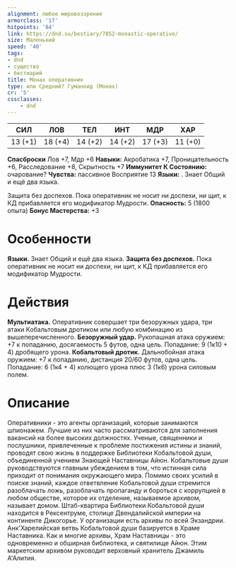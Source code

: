 ```yaml
---
alignment: любое мировоззрение
armorclass: '17'
hitpoints: '84'
link: https://dnd.su/bestiary/7852-monastic-operative/
size: Маленький
speed: '40'
tags:
- dnd
- существо
- бестиарий
title: Монах оперативник
type: или Средний? Гуманоид (Монах)
cr: '5'
cssclasses:
    - dnd
---
```



| СИЛ | ЛОВ | ТЕЛ | ИНТ | МДР | ХАР |
|---|---|---|---|---|---|
| 13 (+1) | 18 (+4) | 14 (+2) | 14 (+2) | 17 (+3) | 11 (+0) |
**Спасброски** Лов +7, Мдр +6
**Навыки:** Акробатика +7, Проницательность +6, Расследование +8, Скрытность +7
**Иммунитет К Состоянию:** очарование?
**Чувства:** пассивное Восприятие 13
**Языки:** . Знает Общий и ещё два языка.

Защита без доспехов. Пока оперативник не носит ни доспехи, ни щит, к КД прибавляется его модификатор Мудрости.
**Опасность:** 5 (1800 опыта)
**Бонус Мастерства:** +3


# Особенности
**Языки.** Знает Общий и ещё два языка.
**Защита без доспехов.** Пока оперативник не носит ни доспехи, ни щит, к КД прибавляется его модификатор Мудрости.


# Действия
**Мультиатака.** Оперативник совершает три безоружных удара, три атаки Кобальтовым дротиком или любую комбинацию из вышеперечисленного.
**Безоружный удар.** Рукопашная атака оружием: +7 к попаданию, досягаемость 5 футов, одна цель. Попадание: 9 (1к10 + 4) дробящего урона.
**Кобальтовый дротик.** Дальнобойная атака оружием: +7 к попаданию, дистанция 20/60 футов, одна цель. Попадание: 6 (1к4 + 4) колющего урона плюс 3 (1к6) урона силовым полем.


# Описание
Оперативники - это агенты организаций, которые занимаются шпионажем. Лучшие из них часто рассматриваются для заполнения вакансий на более высоких должностях. Ученые, священники и послушники, привлеченные к проблеме постижения истины и знаний, проводят свою жизнь в поддержке Библиотеки Кобальтовой души, объединенной учением Знающей Наставницы Айюн. Кобальтовые души руководствуются главным убеждением в том, что истинная сила приходит от понимания окружающего мира. Помимо своих усилий в поиске знаний, каждое ответвление Кобальтовой души стремится разоблачать ложь, разоблачать пропаганду и бороться с коррупцией в любом обществе, которое их отделение, называемое архивом, называет домом. Штаб-квартира Библиотеки Кобальтовой души находится в Рексентруме, столице Двендалийской империи на континенте Дикогорье. У организации есть архивы по всей Экзандрии. Анк'Харелийская ветвь Кобальтовой души базируется в Храме Наставника. Как и многие архивы, Храм Наставницы - это одновременно и обширная библиотека, и святилище Айюн. Этим маркетским архивом руководит верховный хранитель Джамиль А'Алития.